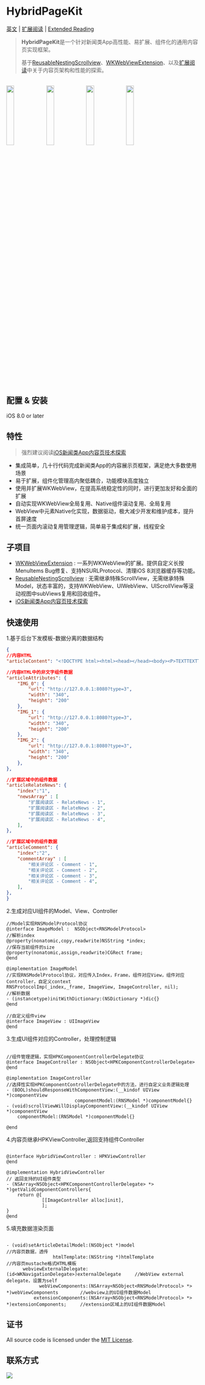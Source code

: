 # HybridPageKit

[英文](./README.md) | [扩展阅读](https://dequan1331.github.io/) | [Extended Reading](https://dequan1331.github.io/index-en.html) 

>**HybridPageKit**是一个针对新闻类App高性能、易扩展、组件化的通用内容页实现框架。
>
>基于[ReusableNestingScrollview](https://github.com/dequan1331/ReusableNestingScrollview)、[WKWebViewExtension](https://github.com/dequan1331/WKWebViewExtension)、以及[扩展阅读](https://dequan1331.github.io/)中关于内容页架构和性能的探索。

<br>

<div>
<img src="https://raw.githubusercontent.com/dequan1331/HybridPageKit/master/README-IMAGE/Hybrid.gif" width="20%">
<img src="https://raw.githubusercontent.com/dequan1331/HybridPageKit/master/README-IMAGE/Short.gif" width="20%">
<img src="https://raw.githubusercontent.com/dequan1331/HybridPageKit/master/README-IMAGE/Banner.gif" width="20%">
<img src="https://raw.githubusercontent.com/dequan1331/HybridPageKit/master/README-IMAGE/Folded.gif" width="20%">
</div>

## 配置 & 安装

iOS 8.0 or later


##	特性

>	强烈建议阅读[iOS新闻类App内容页技术探索](https://dequan1331.github.io/)

*  集成简单，几十行代码完成新闻类App的内容展示页框架，满足绝大多数使用场景
*  易于扩展，组件化管理高内聚低耦合，功能模块高度独立
* 	使用并扩展WKWebView，在提高系统稳定性的同时，进行更加友好和全面的扩展
* 	自动实现WKWebView全局复用、Native组件滚动复用、全局复用
*  	WebView中元素Native化实现，数据驱动，极大减少开发和维护成本，提升首屏速度
*  	统一页面内滚动复用管理逻辑，简单易于集成和扩展，线程安全

## 子项目

*	[WKWebViewExtension](https://github.com/dequan1331/WKWebViewExtension) : 一系列WKWebView的扩展。提供自定义长按MenuItems Bug修复、支持NSURLProtocol、清理iOS 8浏览器缓存等功能。
* 	[ReusableNestingScrollview](https://github.com/dequan1331/ReusableNestingScrollview) : 无需继承特殊ScrollView，无需继承特殊Model，状态丰富的，支持WKWebView、UIWebView、UIScrollView等滚动视图中subViews复用和回收组件。
*	[iOS新闻类App内容页技术探索](https://dequan1331.github.io/)

##	快速使用


1.基于后台下发模板-数据分离的数据结构
					
```json
{
//内容HTML
"articleContent": "<!DOCTYPE html><html><head></head><body><P>TEXTTEXTTEXTTEXTTEXTTEXT</P><P>{{IMG_0}}</P><P>TEXTTEXTTEXTTEXTTEXTTEXT</P><P>{{IMG_1}}</P><P>TEXTTEXTTEXTTEXTTEXTTEXT</P><P>{{IMG_2}}</P><P>The End</P></body></html>",

//内容HTML中的非文字组件数据
"articleAttributes": {
	"IMG_0": {
	    "url": "http://127.0.0.1:8080?type=3",
	    "width": "340",
	    "height": "200"
	},
	"IMG_1": {
	    "url": "http://127.0.0.1:8080?type=3",
	    "width": "340",
	    "height": "200"
	},
	"IMG_2": {
	    "url": "http://127.0.0.1:8080?type=3",
	    "width": "340",
	    "height": "200"
	},
},  

//扩展区域中的组件数据
"articleRelateNews": {
    "index":"1",
    "newsArray" : [
        "扩展阅读区 - RelateNews - 1",
        "扩展阅读区 - RelateNews - 2",
        "扩展阅读区 - RelateNews - 3",
        "扩展阅读区 - RelateNews - 4",
    ],
}, 

//扩展区域中的组件数据
"articleComment": {
    "index":"2",
    "commentArray" : [
        "相关评论区 - Comment - 1",
        "相关评论区 - Comment - 2",
        "相关评论区 - Comment - 3",
        "相关评论区 - Comment - 4",
    ],
},  
}
```

2.生成对应UI组件的Model、View、Controller

```objc
//Model实现RNSModelProtocol协议
@interface ImageModel :  NSObject<RNSModelProtocol>
//解析index
@property(nonatomic,copy,readwrite)NSString *index;
//保存当前组件的size
@property(nonatomic,assign,readwrite)CGRect frame;
@end

@implementation ImageModel
//实现RNSModelProtocol协议，对应传入Index，Frame，组件对应View，组件对应Controller，自定义context
RNSProtocolImp(_index,_frame, ImageView, ImageController, nil);
//解析数据
- (instancetype)initWithDictionary:(NSDictionary *)dic{}
@end

//自定义组件view
@interface ImageView : UIImageView
@end
```

3.生成UI组件对应的Controller，处理控制逻辑

```objc

//组件管理逻辑，实现HPKComponentControllerDelegate协议
@interface ImageController : NSObject<HPKComponentControllerDelegate>
@end

@implementation ImageController
//选择性实现HPKComponentControllerDelegate中的方法，进行自定义业务逻辑处理
- (BOOL)shouldResponseWithComponentView:(__kindof UIView *)componentView
                         componentModel:(RNSModel *)componentModel{}
- (void)scrollViewWillDisplayComponentView:(__kindof UIView *)componentView
    componentModel:(RNSModel *)componentModel{}

@end
```


4.内容页继承HPKViewController,返回支持组件Controller

```objc

@interface HybridViewController : HPKViewController
@end

@implementation HybridViewController
// 返回支持的UI组件类型
- (NSArray<NSObject<HPKComponentControllerDelegate> *> *)getValidComponentControllers{
    return @[
             [[ImageController alloc]init],
             ];
}
@end
```

5.填充数据渲染页面

```objc

- (void)setArticleDetailModel:(NSObject *)model                              //内容页数据，透传
                 htmlTemplate:(NSString *)htmlTemplate                       //内容页mustache格式HTML模板
      webviewExternalDelegate:(id<WKNavigationDelegate>)externalDelegate     //WebView external delegate，设置为self
            webViewComponents:(NSArray<NSObject<RNSModelProtocol> *> *)webViewComponents        //webview上的UI组件数据Model
          extensionComponents:(NSArray<NSObject<RNSModelProtocol> *> *)extensionComponents;     //extension区域上的UI组件数据Model

```

## 证书

All source code is licensed under the [MIT License](https://github.com/dequan1331/HybridPageKit/blob/master/LICENSE).

## 联系方式

<img src="https://raw.githubusercontent.com/dequan1331/HybridPageKit/master/README-IMAGE/contact.png">


